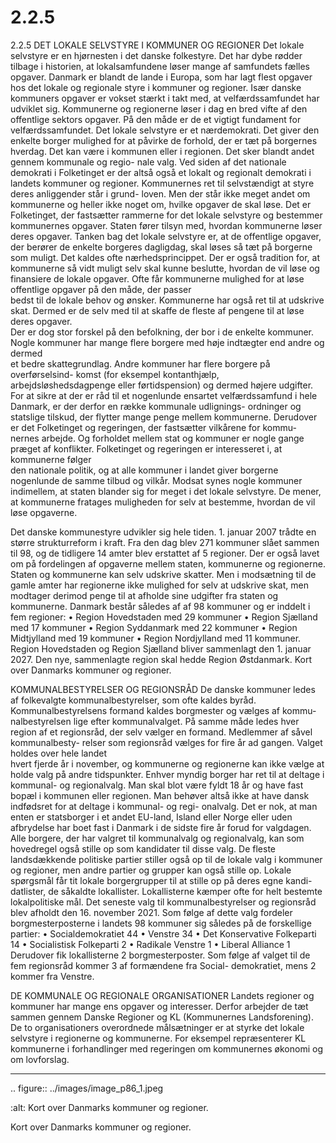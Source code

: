 # 2.2.5

2.2.5 
DET LOKALE SELVSTYRE I KOMMUNER OG REGIONER
Det lokale selvstyre er en hjørnesten i det danske folkestyre. Det har dybe 
rødder tilbage i historien, at lokalsamfundene løser mange af samfundets fælles 
opgaver.	Danmark	er	blandt	de	lande	i	Europa,	som	har	lagt	flest	opgaver	hos	
det lokale og regionale styre i kommuner og regioner. Især danske kommuners 
opgaver er vokset stærkt i takt med, at velfærdssamfundet har udviklet sig. 
Kommunerne	og	regionerne	løser	i	dag	en	bred	vifte	af	den	offentlige	sektors	
opgaver. På den måde er de et vigtigt fundament for velfærdssamfundet.
Det lokale selvstyre er et nærdemokrati. Det giver den enkelte borger mulighed 
for at påvirke de forhold, der er tæt på borgernes hverdag. Det kan være i 
kommunen eller i regionen. Det sker blandt andet gennem kommunale og regio-
nale valg. Ved siden af det nationale demokrati i Folketinget er der altså også et 
lokalt og regionalt demokrati i landets kommuner og regioner.
Kommunernes ret til selvstændigt at styre deres anliggender står i grund-
loven. Men der står ikke meget andet om kommunerne og heller ikke noget om, 
hvilke opgaver de skal løse. Det er Folketinget, der fastsætter rammerne for det 
lokale selvstyre og bestemmer kommunernes opgaver. Staten fører tilsyn med, 
hvordan kommunerne løser deres opgaver.
Tanken	bag	det	lokale	selvstyre	er,	at	de	offentlige	opgaver,	der	berører	de	enkelte	
borgeres dagligdag, skal løses så tæt på borgerne som muligt. Det kaldes ofte 
nærhedsprincippet. Der er også tradition for, at kommunerne så vidt muligt selv 
skal	kunne	beslutte,	hvordan	de	vil	løse	og	finansiere	de	lokale	opgaver.	Ofte	får	
kommunerne	mulighed	for	at	løse	offentlige	opgaver	på	den	måde,	der	passer	
bedst til de lokale behov og ønsker. Kommunerne har også ret til at udskrive skat. 
Dermed	er	de	selv	med	til	at	skaffe	de	fleste	af	pengene	til	at	løse	deres	opgaver.	
Der er dog stor forskel på den befolkning, der bor i de enkelte kommuner.
Nogle	kommuner	har	mange	flere	borgere	med	høje	indtægter	end	andre	og	dermed	
et	 bedre	 skattegrundlag.	 Andre	 kommuner	 har	 flere	 borgere	 på	 overførselsind-
komst (for eksempel kontanthjælp, arbejdsløshedsdagpenge eller førtidspension) 
og dermed højere udgifter. For at sikre at der er råd til et nogenlunde ensartet 
velfærdssamfund i hele Danmark, er der derfor en række kommunale udlignings-
ordninger	og	statslige	tilskud,	der	flytter	mange	penge	mellem	kommunerne.
Derudover er det Folketinget og regeringen, der fastsætter vilkårene for kommu-
nernes arbejde. Og forholdet mellem stat og kommuner er nogle gange præget 
af	konflikter.	Folketinget	og	regeringen	er	interesseret	i,	at	kommunerne	følger	
den nationale politik, og at alle kommuner i landet giver borgerne nogenlunde 
de samme tilbud og vilkår. Modsat synes nogle kommuner indimellem, at staten 
blander sig for meget i det lokale selvstyre. De mener, at kommunerne fratages 
muligheden for selv at bestemme, hvordan de vil løse opgaverne. 
 
 Det danske kommunestyre udvikler sig hele tiden. 1. januar 2007 trådte en 
større strukturreform i kraft. Fra den dag blev 271 kommuner slået sammen til 
98, og de tidligere 14 amter blev erstattet af 5 regioner. Der er også lavet om på 
fordelingen af opgaverne mellem staten, kommunerne og regionerne. Staten og 
kommunerne kan selv udskrive skatter. Men i modsætning til de gamle amter 
har regionerne ikke mulighed for selv at udskrive skat, men modtager derimod 
penge til at afholde sine udgifter fra staten og kommunerne.
Danmark består således af af 98 kommuner og er inddelt i fem regioner:
• Region Hovedstaden med 29 kommuner
• Region Sjælland med 17 kommuner
• Region Syddanmark med 22 kommuner
• Region Midtjylland med 19 kommuner
• Region Nordjylland med 11 kommuner.
Region Hovedstaden og Region Sjælland bliver sammenlagt den 1. januar 2027. 
Den nye, sammenlagte region skal hedde Region Østdanmark.
Kort over Danmarks kommuner og regioner.
 
 KOMMUNALBESTYRELSER OG REGIONSRÅD
De danske kommuner ledes af folkevalgte kommunalbestyrelser, som ofte kaldes 
byråd. Kommunalbestyrelsens formand kaldes borgmester og vælges af kommu-
nalbestyrelsen lige efter kommunalvalget. På samme måde ledes hver region af 
et regionsråd, der selv vælger en formand. Medlemmer af såvel kommunalbesty-
relser	som	regionsråd	vælges	for	fire	år	ad	gangen.	Valget	holdes	over	hele	landet	
hvert fjerde år i november, og kommunerne og regionerne kan ikke vælge at holde 
valg på andre tidspunkter.
Enhver myndig borger har ret til at deltage i kommunal- og regionalvalg. Man 
skal blot være fyldt 18 år og have fast bopæl i kommunen eller regionen. Man 
behøver altså ikke at have dansk indfødsret for at deltage i kommunal- og regi-
onalvalg. Det er nok, at man enten er statsborger i et andet EU-land, Island eller 
Norge	eller	uden	afbrydelse	har	boet	fast	i	Danmark	i	de	sidste	fire	år	forud	for	
valgdagen. Alle borgere, der har valgret til kommunalvalg og regionalvalg, kan 
som hovedregel også stille op som kandidater til disse valg.
De fleste landsdækkende politiske partier stiller også op til de lokale valg 
i kommuner og regioner, men andre partier og grupper kan også stille op. 
Lokale spørgsmål får tit lokale borgergrupper til at stille op på deres egne kandi-
datlister, de såkaldte lokallister. Lokallisterne kæmper ofte for helt bestemte 
lokalpolitiske mål.
Det seneste valg til kommunalbestyrelser og regionsråd blev afholdt den 16. 
november 2021. 
Som følge af dette valg fordeler borgmesterposterne i landets 98 kommuner sig 
således på de forskellige partier: 
• Socialdemokratiet 44 
• Venstre 34 
• Det Konservative Folkeparti 14 
• Socialistisk Folkeparti 2 
• Radikale Venstre 1 
• Liberal Alliance 1 
Derudover	fik	lokallisterne	2	borgmesterposter.
Som følge af valget til de fem regionsråd kommer 3 af formændene fra Social-
demokratiet, mens 2 kommer fra Venstre.
 
 DE KOMMUNALE OG REGIONALE ORGANISATIONER
Landets regioner og kommuner har mange ens opgaver og interesser. Derfor arbejder 
de tæt sammen gennem Danske Regioner og KL (Kommunernes Landsforening).  
De to organisationers overordnede målsætninger er at styrke det lokale selvstyre 
i regionerne og kommunerne. For eksempel repræsenterer KL kommunerne i 
forhandlinger med regeringen om kommunernes økonomi og om lovforslag.


---

<!-- Figures extracted from nearby pages -->

.. figure:: ../images/image_p86_1.jpeg

   :alt: Kort over Danmarks kommuner og regioner.

   Kort over Danmarks kommuner og regioner.
